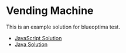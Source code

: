 # Vending Machine

This is an example solution for blueoptima test.

* [JavaScript Solution](./js/readme.md)
* [Java Solution](./app/readme.md)